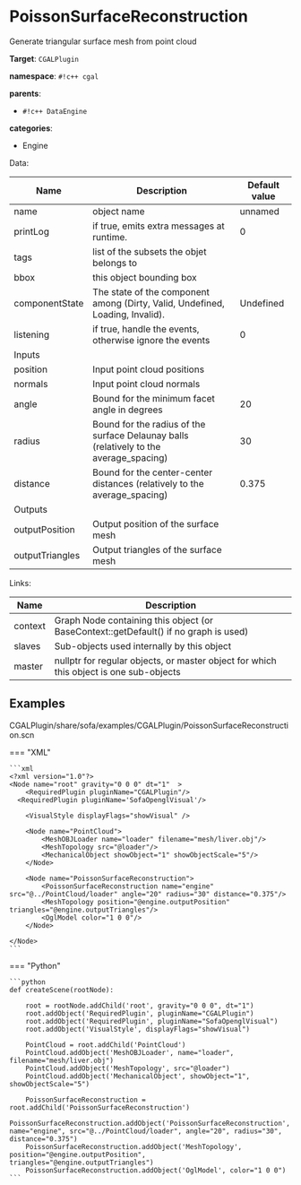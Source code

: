 # PoissonSurfaceReconstruction

Generate triangular surface mesh from point cloud


__Target__: `CGALPlugin`

__namespace__: `#!c++ cgal`

__parents__: 

- `#!c++ DataEngine`

__categories__: 

- Engine

Data: 

<table>
<thead>
    <tr>
        <th>Name</th>
        <th>Description</th>
        <th>Default value</th>
    </tr>
</thead>
<tbody>
	<tr>
		<td>name</td>
		<td>
object name
</td>
		<td>unnamed</td>
	</tr>
	<tr>
		<td>printLog</td>
		<td>
if true, emits extra messages at runtime.
</td>
		<td>0</td>
	</tr>
	<tr>
		<td>tags</td>
		<td>
list of the subsets the objet belongs to
</td>
		<td></td>
	</tr>
	<tr>
		<td>bbox</td>
		<td>
this object bounding box
</td>
		<td></td>
	</tr>
	<tr>
		<td>componentState</td>
		<td>
The state of the component among (Dirty, Valid, Undefined, Loading, Invalid).
</td>
		<td>Undefined</td>
	</tr>
	<tr>
		<td>listening</td>
		<td>
if true, handle the events, otherwise ignore the events
</td>
		<td>0</td>
	</tr>
	<tr>
		<td colspan="3">Inputs</td>
	</tr>
	<tr>
		<td>position</td>
		<td>
Input point cloud positions
</td>
		<td></td>
	</tr>
	<tr>
		<td>normals</td>
		<td>
Input point cloud normals
</td>
		<td></td>
	</tr>
	<tr>
		<td>angle</td>
		<td>
Bound for the minimum facet angle in degrees
</td>
		<td>20</td>
	</tr>
	<tr>
		<td>radius</td>
		<td>
Bound for the radius of the surface Delaunay balls (relatively to the average_spacing)
</td>
		<td>30</td>
	</tr>
	<tr>
		<td>distance</td>
		<td>
Bound for the center-center distances (relatively to the average_spacing)
</td>
		<td>0.375</td>
	</tr>
	<tr>
		<td colspan="3">Outputs</td>
	</tr>
	<tr>
		<td>outputPosition</td>
		<td>
Output position of the surface mesh
</td>
		<td></td>
	</tr>
	<tr>
		<td>outputTriangles</td>
		<td>
Output triangles of the surface mesh
</td>
		<td></td>
	</tr>

</tbody>
</table>

Links: 

| Name | Description |
| ---- | ----------- |
|context|Graph Node containing this object (or BaseContext::getDefault() if no graph is used)|
|slaves|Sub-objects used internally by this object|
|master|nullptr for regular objects, or master object for which this object is one sub-objects|



## Examples

CGALPlugin/share/sofa/examples/CGALPlugin/PoissonSurfaceReconstruction.scn

=== "XML"

    ```xml
    <?xml version="1.0"?>
    <Node name="root" gravity="0 0 0" dt="1"  >
    	<RequiredPlugin pluginName="CGALPlugin"/>
      <RequiredPlugin pluginName='SofaOpenglVisual'/>
    
    	<VisualStyle displayFlags="showVisual" />
    
    	<Node name="PointCloud">
    		<MeshOBJLoader name="loader" filename="mesh/liver.obj"/>
    		<MeshTopology src="@loader"/>
    		<MechanicalObject showObject="1" showObjectScale="5"/>
    	</Node>
    
    	<Node name="PoissonSurfaceReconstruction">
    		<PoissonSurfaceReconstruction name="engine" src="@../PointCloud/loader" angle="20" radius="30" distance="0.375"/>
    		<MeshTopology position="@engine.outputPosition" triangles="@engine.outputTriangles"/>
    		<OglModel color="1 0 0"/>
    	</Node>
    
    </Node>
    ```

=== "Python"

    ```python
    def createScene(rootNode):

        root = rootNode.addChild('root', gravity="0 0 0", dt="1")
        root.addObject('RequiredPlugin', pluginName="CGALPlugin")
        root.addObject('RequiredPlugin', pluginName="SofaOpenglVisual")
        root.addObject('VisualStyle', displayFlags="showVisual")

        PointCloud = root.addChild('PointCloud')
        PointCloud.addObject('MeshOBJLoader', name="loader", filename="mesh/liver.obj")
        PointCloud.addObject('MeshTopology', src="@loader")
        PointCloud.addObject('MechanicalObject', showObject="1", showObjectScale="5")

        PoissonSurfaceReconstruction = root.addChild('PoissonSurfaceReconstruction')
        PoissonSurfaceReconstruction.addObject('PoissonSurfaceReconstruction', name="engine", src="@../PointCloud/loader", angle="20", radius="30", distance="0.375")
        PoissonSurfaceReconstruction.addObject('MeshTopology', position="@engine.outputPosition", triangles="@engine.outputTriangles")
        PoissonSurfaceReconstruction.addObject('OglModel', color="1 0 0")
    ```

